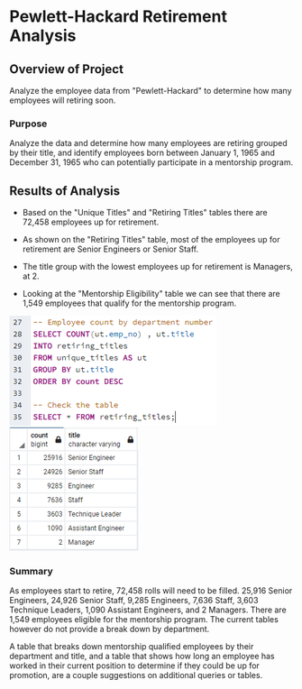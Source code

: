 # Pewlett-Hackard Retirement Analysis

## Overview of Project

Analyze the employee data from "Pewlett-Hackard" to determine how many employees will retiring soon.

### Purpose

Analyze the data and determine how many employees are retiring grouped by their title, and identify employees born between January 1, 1965 and December 31, 1965 who can potentially participate in a mentorship program.

## Results of Analysis

* Based on the "Unique Titles" and "Retiring Titles" tables there are 72,458 employees up for retirement.

* As shown on the "Retiring Titles" table, most of the employees up for retirement are Senior Engineers or Senior Staff.

* The title group with the lowest employees up for retirement is Managers, at 2.

* Looking at the "Mentorship Eligibility" table we can see that there are 1,549 employees that qualify for the mentorship program.

!["Retiring Titles Code"](https://github.com/psidhu42/pewlett-hackard-analysis/blob/main/images/retiring_titles_code.PNG) !["Retiring Titles"](https://github.com/psidhu42/pewlett-hackard-analysis/blob/main/images/retiring_titles_table.PNG)

### Summary

As employees start to retire, 72,458 rolls will need to be filled. 25,916 Senior Engineers, 24,926 Senior Staff, 9,285 Engineers, 7,636 Staff, 3,603 Technique Leaders, 1,090 Assistant Engineers, and 2 Managers. There are 1,549 employees eligible for the mentorship program. The current tables however do not provide a break down by department.

A table that breaks down mentorship qualified employees by their department and title, and a table that shows how long an employee has worked in their current position to determine if they could be up for promotion, are a couple suggestions on additional queries or tables.

